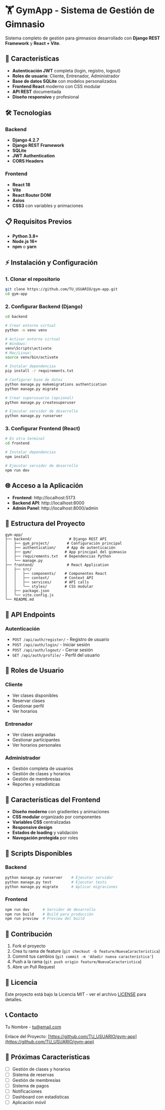 # 🏋️ GymApp - Sistema de Gestión de Gimnasio

Sistema completo de gestión para gimnasios desarrollado con **Django REST Framework** y **React + Vite**.

## 🚀 Características

- **Autenticación JWT** completa (login, registro, logout)
- **Roles de usuario**: Cliente, Entrenador, Administrador
- **Base de datos SQLite** con modelos personalizados
- **Frontend React** moderno con CSS modular
- **API REST** documentada
- **Diseño responsivo** y profesional

## 🛠️ Tecnologías

### Backend
- **Django 4.2.7**
- **Django REST Framework**
- **SQLite**
- **JWT Authentication**
- **CORS Headers**

### Frontend
- **React 18**
- **Vite**
- **React Router DOM**
- **Axios**
- **CSS3** con variables y animaciones

## 📋 Requisitos Previos

- **Python 3.8+**
- **Node.js 16+**
- **npm** o **yarn**

## ⚡ Instalación y Configuración

### 1. Clonar el repositorio
```bash
git clone https://github.com/TU_USUARIO/gym-app.git
cd gym-app
```

### 2. Configurar Backend (Django)
```bash
cd backend

# Crear entorno virtual
python -m venv venv

# Activar entorno virtual
# Windows:
venv\Scripts\activate
# Mac/Linux:
source venv/bin/activate

# Instalar dependencias
pip install -r requirements.txt

# Configurar base de datos
python manage.py makemigrations authentication
python manage.py migrate

# Crear superusuario (opcional)
python manage.py createsuperuser

# Ejecutar servidor de desarrollo
python manage.py runserver
```

### 3. Configurar Frontend (React)
```bash
# En otra terminal
cd frontend

# Instalar dependencias
npm install

# Ejecutar servidor de desarrollo
npm run dev
```

## 🌐 Acceso a la Aplicación

- **Frontend**: http://localhost:5173
- **Backend API**: http://localhost:8000
- **Admin Panel**: http://localhost:8000/admin

## 📁 Estructura del Proyecto

```
gym-app/
├── backend/                 # Django REST API
│   ├── gym_project/        # Configuración principal
│   ├── authentication/     # App de autenticación
│   ├── gym/               # App principal del gimnasio
│   ├── requirements.txt   # Dependencias Python
│   └── manage.py
├── frontend/               # React Application
│   ├── src/
│   │   ├── components/    # Componentes React
│   │   ├── context/       # Context API
│   │   ├── services/      # API calls
│   │   └── styles/        # CSS modular
│   ├── package.json
│   └── vite.config.js
└── README.md
```

## 🔐 API Endpoints

### Autenticación
- `POST /api/auth/register/` - Registro de usuario
- `POST /api/auth/login/` - Iniciar sesión
- `POST /api/auth/logout/` - Cerrar sesión
- `GET /api/auth/profile/` - Perfil del usuario

## 👥 Roles de Usuario

### Cliente
- Ver clases disponibles
- Reservar clases
- Gestionar perfil
- Ver horarios

### Entrenador
- Ver clases asignadas
- Gestionar participantes
- Ver horarios personales

### Administrador
- Gestión completa de usuarios
- Gestión de clases y horarios
- Gestión de membresías
- Reportes y estadísticas

## 🎨 Características del Frontend

- **Diseño moderno** con gradientes y animaciones
- **CSS modular** organizado por componentes
- **Variables CSS** centralizadas
- **Responsive design**
- **Estados de loading** y validación
- **Navegación protegida** por roles

## 🔧 Scripts Disponibles

### Backend
```bash
python manage.py runserver    # Ejecutar servidor
python manage.py test         # Ejecutar tests
python manage.py migrate      # Aplicar migraciones
```

### Frontend
```bash
npm run dev      # Servidor de desarrollo
npm run build    # Build para producción
npm run preview  # Preview del build
```

## 🤝 Contribución

1. Fork el proyecto
2. Crea tu rama de feature (`git checkout -b feature/NuevaCaracteristica`)
3. Commit tus cambios (`git commit -m 'Añadir nueva característica'`)
4. Push a la rama (`git push origin feature/NuevaCaracteristica`)
5. Abre un Pull Request

## 📝 Licencia

Este proyecto está bajo la Licencia MIT - ver el archivo [LICENSE](LICENSE) para detalles.

## 📞 Contacto

Tu Nombre - [tu@email.com](mailto:tu@email.com)

Enlace del Proyecto: [https://github.com/TU_USUARIO/gym-app](https://github.com/TU_USUARIO/gym-app)

## 🚧 Próximas Características

- [ ] Gestión de clases y horarios
- [ ] Sistema de reservas
- [ ] Gestión de membresías
- [ ] Sistema de pagos
- [ ] Notificaciones
- [ ] Dashboard con estadísticas
- [ ] Aplicación móvil